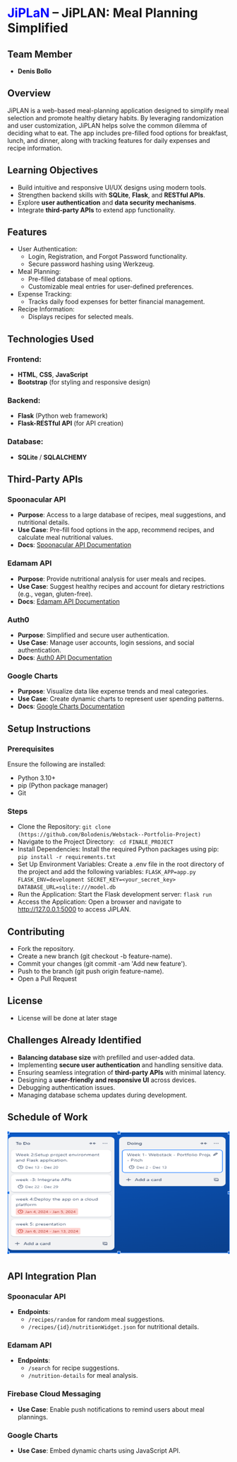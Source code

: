 # <span style="color:blue">JiPLaN</span> – JiPLAN: Meal Planning Simplified

## Team Member
- **Denis Bollo**

## Overview

JiPLAN is a web-based meal-planning application designed to simplify meal selection and promote healthy dietary habits. By leveraging randomization and user customization, JiPLAN helps solve the common dilemma of deciding what to eat. The app includes pre-filled food options for breakfast, lunch, and dinner, along with tracking features for daily expenses and recipe information.

## Learning Objectives
- Build intuitive and responsive UI/UX designs using modern tools.
- Strengthen backend skills with **SQLite**, **Flask**, and **RESTful APIs**.
- Explore **user authentication** and **data security mechanisms**.
- Integrate **third-party APIs** to extend app functionality.

## Features

- User Authentication:
  - Login, Registration, and Forgot Password functionality.
  - Secure password hashing using Werkzeug.
- Meal Planning:
  - Pre-filled database of meal options.
  - Customizable meal entries for user-defined preferences.
- Expense Tracking:
  - Tracks daily food expenses for better financial management.
- Recipe Information:
  - Displays recipes for selected meals.


## Technologies Used

### Frontend:
- **HTML**, **CSS**, **JavaScript**
- **Bootstrap** (for styling and responsive design)

### Backend:
- **Flask** (Python web framework)
- **Flask-RESTful API** (for API creation)

### Database:
- **SQLite** / **SQLALCHEMY**


## Third-Party APIs

### Spoonacular API
- **Purpose**: Access to a large database of recipes, meal suggestions, and nutritional details.
- **Use Case**: Pre-fill food options in the app, recommend recipes, and calculate meal nutritional values.
- **Docs**: [Spoonacular API Documentation](https://spoonacular.com/food-api)


### Edamam API
- **Purpose**: Provide nutritional analysis for user meals and recipes.
- **Use Case**: Suggest healthy recipes and account for dietary restrictions (e.g., vegan, gluten-free).
- **Docs**: [Edamam API Documentation](https://developer.edamam.com/)

### Auth0
- **Purpose**: Simplified and secure user authentication.
- **Use Case**: Manage user accounts, login sessions, and social authentication.
- **Docs**: [Auth0 API Documentation](https://auth0.com/docs)

### Google Charts
- **Purpose**: Visualize data like expense trends and meal categories.
- **Use Case**: Create dynamic charts to represent user spending patterns.
- **Docs**: [Google Charts Documentation](https://developers.google.com/chart)

## Setup Instructions
### Prerequisites
Ensure the following are installed:
- Python 3.10+
- pip (Python package manager)
- Git

### Steps
- Clone the Repository:
  `git clone (https://github.com/Bolodenis/Webstack--Portfolio-Project)`
- Navigate to the Project Directory:
  ` cd FINALE_PROJECT`
- Install Dependencies: Install the required Python packages using pip:
  `pip install -r requirements.txt`
- Set Up Environment Variables: Create a .env file in the root directory of the project and add the following variables:
   ` FLASK_APP=app.py
    FLASK_ENV=development
    SECRET_KEY=<your_secret_key>
    DATABASE_URL=sqlite:///model.db `
- Run the Application: Start the Flask development server:
 ` flask run `
- Access the Application: Open a browser and navigate to http://127.0.0.1:5000 to access JiPLAN.

## Contributing
- Fork the repository.
- Create a new branch (git checkout -b feature-name).
- Commit your changes (git commit -am 'Add new feature').
- Push to the branch (git push origin feature-name).
- Open a Pull Request

## License
- License will be done at later stage



## Challenges Already Identified
- **Balancing database size** with prefilled and user-added data.
- Implementing **secure user authentication** and handling sensitive data.
- Ensuring seamless integration of **third-party APIs** with minimal latency.
- Designing a **user-friendly and responsive UI** across devices.
- Debugging authentication issues.
- Managing database schema updates during development.


## Schedule of Work

![Project Plan](./Capture.PNG)

## API Integration Plan

### Spoonacular API
- **Endpoints**:
  - `/recipes/random` for random meal suggestions.
  - `/recipes/{id}/nutritionWidget.json` for nutritional details.



### Edamam API
- **Endpoints**:
  - `/search` for recipe suggestions.
  - `/nutrition-details` for meal analysis.

### Firebase Cloud Messaging
- **Use Case**: Enable push notifications to remind users about meal plannings.

### Google Charts
- **Use Case**: Embed dynamic charts using JavaScript API.


